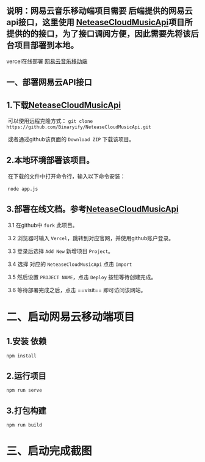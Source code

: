 
## 说明：网易云音乐移动端项目需要 后端提供的网易云api接口，这里使用  [NeteaseCloudMusicApi](https://github.com/JieAnan/NeteaseCloudMusicApi)项目所提供的的接口，为了接口调阅方便，因此需要先将该后台项目部署到本地。



vercel在线部署    [网易云音乐移动端](https://github.com/JieAnan/NeteaseCloudMusicApi)

## 一、部署网易云API接口

## 1.下载[NeteaseCloudMusicApi](https://github.com/JieAnan/NeteaseCloudMusicApi)

​       可以使用远程克隆方式：
​        `git clone https://github.com/Binaryify/NeteaseCloudMusicApi.git`

​       或者通过github该页面的 `Download ZIP` 下载该项目。

## 2.本地环境部署该项目。

​       在下载的文件中打开命令行，输入以下命令安装：

​        `node app.js`

## 3.部署在线文档。参考[NeteaseCloudMusicApi](https://github.com/JieAnan/NeteaseCloudMusicApi)

​     3.1 在github中 `fork` 此项目。

​     3.2 浏览器时输入 `Vercel`，跳转到对应官网，并使用github账户登录。

​     3.3 登录后选择 `Add New` 新增项目 `Project`。

​     3.4 选择 对应的 `NeteaseCloudMusicApi` 点击  `Import`

​     3.5 然后设置 `PROJECT NAME`，点击 `Deploy` 按钮等待创建完成。

​     3.6 等待部署完成之后，点击 ==visit== 即可访问该网站。



# 二、启动网易云移动端项目

## 1.安装 依赖

 `npm install` 

## 2.运行项目

`npm run serve`

## 3.打包构建

`npm run build`



# 三、启动完成截图
